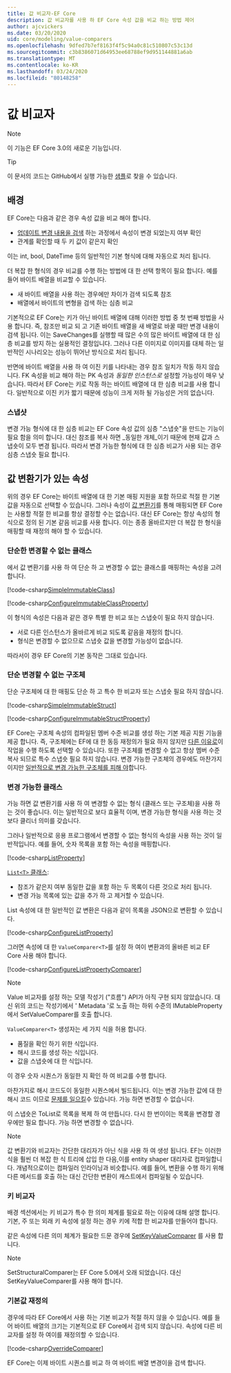 ```yaml
---
title: 값 비교자-EF Core
description: 값 비교자를 사용 하 EF Core 속성 값을 비교 하는 방법 제어
author: ajcvickers
ms.date: 03/20/2020
uid: core/modeling/value-comparers
ms.openlocfilehash: 9dfed7b7ef8163f4f5c94a0c81c510807c53c13d
ms.sourcegitcommit: c3b8386071d64953ee68788ef9d951144881a6ab
ms.translationtype: MT
ms.contentlocale: ko-KR
ms.lasthandoff: 03/24/2020
ms.locfileid: "80148258"
---
```

# <a name="value-comparers"></a>값 비교자

> [!NOTE]  
> 이 기능은 EF Core 3.0의 새로운 기능입니다.

> [!TIP]  
> 이 문서의 코드는 GitHub에서 실행 가능한 [샘플](https://github.com/dotnet/EntityFramework.Docs/tree/master/samples/core/Modeling/ValueConversions/)로 찾을 수 있습니다.

## <a name="background"></a>배경

EF Core는 다음과 같은 경우 속성 값을 비교 해야 합니다.

* [업데이트 변경 내용을 검색](xref:core/saving/basic) 하는 과정에서 속성이 변경 되었는지 여부 확인
* 관계를 확인할 때 두 키 값이 같은지 확인 

이는 int, bool, DateTime 등의 일반적인 기본 형식에 대해 자동으로 처리 됩니다.

더 복잡 한 형식의 경우 비교를 수행 하는 방법에 대 한 선택 항목이 필요 합니다.
예를 들어 바이트 배열을 비교할 수 있습니다.

* 새 바이트 배열을 사용 하는 경우에만 차이가 검색 되도록 참조
* 배열에서 바이트의 변형을 검색 하는 심층 비교

기본적으로 EF Core는 키가 아닌 바이트 배열에 대해 이러한 방법 중 첫 번째 방법을 사용 합니다.
즉, 참조만 비교 되 고 기존 바이트 배열을 새 배열로 바꿀 때만 변경 내용이 검색 됩니다.
이는 SaveChanges를 실행할 때 많은 수의 많은 바이트 배열에 대 한 심층 비교를 방지 하는 실용적인 결정입니다.
그러나 다른 이미지로 이미지를 대체 하는 일반적인 시나리오는 성능이 뛰어난 방식으로 처리 됩니다.

반면에 바이트 배열을 사용 하 여 이진 키를 나타내는 경우 참조 일치가 작동 하지 않습니다.
FK 속성을 비교 해야 하는 PK 속성과 _동일한 인스턴스로_ 설정할 가능성이 매우 낮습니다.
따라서 EF Core는 키로 작동 하는 바이트 배열에 대 한 심층 비교를 사용 합니다.
일반적으로 이진 키가 짧기 때문에 성능이 크게 저하 될 가능성은 거의 없습니다.

### <a name="snapshots"></a>스냅샷

변경 가능 형식에 대 한 심층 비교는 EF Core 속성 값의 심층 "스냅숏"을 만드는 기능이 필요 함을 의미 합니다.
대신 참조를 복사 하면 _동일한 개체_이기 때문에 현재 값과 스냅숏이 모두 변경 됩니다.
따라서 변경 가능한 형식에 대 한 심층 비교가 사용 되는 경우 심층 스냅숏 필요 합니다.

## <a name="properties-with-value-converters"></a>값 변환기가 있는 속성

위의 경우 EF Core는 바이트 배열에 대 한 기본 매핑 지원을 포함 하므로 적절 한 기본값을 자동으로 선택할 수 있습니다.
그러나 속성이 [값 변환기](xref:core/modeling/value-conversions)를 통해 매핑되면 EF Core는 사용할 적절 한 비교를 항상 결정할 수는 없습니다.
대신 EF Core는 항상 속성의 형식으로 정의 된 기본 같음 비교를 사용 합니다.
이는 종종 올바르지만 더 복잡 한 형식을 매핑할 때 재정의 해야 할 수 있습니다.

### <a name="simple-immutable-classes"></a>단순한 변경할 수 없는 클래스

에서 값 변환기를 사용 하 여 단순 하 고 변경할 수 없는 클래스를 매핑하는 속성을 고려 합니다.

[!code-csharp[SimpleImmutableClass](../../../samples/core/Modeling/ValueConversions/MappingImmutableClassProperty.cs?name=SimpleImmutableClass)]

[!code-csharp[ConfigureImmutableClassProperty](../../../samples/core/Modeling/ValueConversions/MappingImmutableClassProperty.cs?name=ConfigureImmutableClassProperty)]

이 형식의 속성은 다음과 같은 경우 특별 한 비교 또는 스냅숏이 필요 하지 않습니다.
* 서로 다른 인스턴스가 올바르게 비교 되도록 같음을 재정의 합니다.
* 형식은 변경할 수 없으므로 스냅숏 값을 변경할 가능성이 없습니다.

따라서이 경우 EF Core의 기본 동작은 그대로 있습니다.

### <a name="simple-immutable-structs"></a>단순 변경할 수 없는 구조체

단순 구조체에 대 한 매핑도 단순 하 고 특수 한 비교자 또는 스냅숏 필요 하지 않습니다.

[!code-csharp[SimpleImmutableStruct](../../../samples/core/Modeling/ValueConversions/MappingImmutableStructProperty.cs?name=SimpleImmutableStruct)]

[!code-csharp[ConfigureImmutableStructProperty](../../../samples/core/Modeling/ValueConversions/MappingImmutableStructProperty.cs?name=ConfigureImmutableStructProperty)]

EF Core는 구조체 속성의 컴파일된 멤버 수준 비교를 생성 하는 기본 제공 지원 기능을 제공 합니다.
즉, 구조체에는 EF에 대 한 동등 재정의가 필요 하지 않지만 [다른 이유로](/dotnet/csharp/programming-guide/statements-expressions-operators/how-to-define-value-equality-for-a-type)이 작업을 수행 하도록 선택할 수 있습니다.
또한 구조체를 변경할 수 없고 항상 멤버 수준 복사 되므로 특수 스냅숏 필요 하지 않습니다.
변경 가능한 구조체의 경우에도 마찬가지 이지만 [일반적으로 변경 가능한 구조체를 피해 야](/dotnet/csharp/write-safe-efficient-code)합니다.

### <a name="mutable-classes"></a>변경 가능한 클래스

가능 하면 값 변환기를 사용 하 여 변경할 수 없는 형식 (클래스 또는 구조체)을 사용 하는 것이 좋습니다.
이는 일반적으로 보다 효율적 이며, 변경 가능한 형식을 사용 하는 것 보다 클리너 의미를 갖습니다.

그러나 일반적으로 응용 프로그램에서 변경할 수 없는 형식의 속성을 사용 하는 것이 일반적입니다.
예를 들어, 숫자 목록을 포함 하는 속성을 매핑합니다. 

[!code-csharp[ListProperty](../../../samples/core/Modeling/ValueConversions/MappingListProperty.cs?name=ListProperty)]

[`List<T>` 클래스](/dotnet/api/system.collections.generic.list-1?view=netstandard-2.1):
* 참조가 같은지 여부 동일한 값을 포함 하는 두 목록이 다른 것으로 처리 됩니다.
* 변경 가능 목록에 있는 값을 추가 하 고 제거할 수 있습니다.

List 속성에 대 한 일반적인 값 변환은 다음과 같이 목록을 JSON으로 변환할 수 있습니다.

[!code-csharp[ConfigureListProperty](../../../samples/core/Modeling/ValueConversions/MappingListProperty.cs?name=ConfigureListProperty)]

그러면 속성에 대 한 `ValueComparer<T>`를 설정 하 여이 변환과의 올바른 비교 EF Core 사용 해야 합니다.

[!code-csharp[ConfigureListPropertyComparer](../../../samples/core/Modeling/ValueConversions/MappingListProperty.cs?name=ConfigureListPropertyComparer)]

> [!NOTE]  
> Value 비교자를 설정 하는 모델 작성기 ("흐름") API가 아직 구현 되지 않았습니다.
> 대신 위의 코드는 작성기에서 ' Metadata '로 노출 하는 하위 수준의 IMutableProperty에서 SetValueComparer를 호출 합니다.

`ValueComparer<T>` 생성자는 세 가지 식을 허용 합니다.
* 품질을 확인 하기 위한 식입니다.
* 해시 코드를 생성 하는 식입니다.
* 값을 스냅숏에 대 한 식입니다.  

이 경우 숫자 시퀀스가 동일한 지 확인 하 여 비교를 수행 합니다.

마찬가지로 해시 코드도이 동일한 시퀀스에서 빌드됩니다.
이는 변경 가능한 값에 대 한 해시 코드 이므로 [문제를 일으킬](https://ericlippert.com/2011/02/28/guidelines-and-rules-for-gethashcode/)수 있습니다.
가능 하면 변경할 수 없습니다.

이 스냅숏은 ToList로 목록을 복제 하 여 만듭니다.
다시 한 번이이는 목록을 변경할 경우에만 필요 합니다.
가능 하면 변경할 수 없습니다. 

> [!NOTE]  
> 값 변환기와 비교자는 간단한 대리자가 아닌 식을 사용 하 여 생성 됩니다.
> EF는 이러한 식을 훨씬 더 복잡 한 식 트리에 삽입 한 다음,이를 entity shaper 대리자로 컴파일합니다.
> 개념적으로이는 컴파일러 인라이닝과 비슷합니다.
> 예를 들어, 변환을 수행 하기 위해 다른 메서드를 호출 하는 대신 간단한 변환이 캐스트에서 컴파일될 수 있습니다.    

### <a name="key-comparers"></a>키 비교자

배경 섹션에서는 키 비교가 특수 한 의미 체계를 필요로 하는 이유에 대해 설명 합니다.
기본, 주 또는 외래 키 속성에 설정 하는 경우 키에 적합 한 비교자를 만들어야 합니다.

같은 속성에 다른 의미 체계가 필요한 드문 경우에 [SetKeyValueComparer](/dotnet/api/microsoft.entityframeworkcore.mutablepropertyextensions.setkeyvaluecomparer?view=efcore-3.1) 를 사용 합니다.

> [!NOTE]  
> SetStructuralComparer는 EF Core 5.0에서 오래 되었습니다.
> 대신 SetKeyValueComparer를 사용 해야 합니다.

### <a name="overriding-defaults"></a>기본값 재정의

경우에 따라 EF Core에서 사용 하는 기본 비교가 적절 하지 않을 수 있습니다.
예를 들어 바이트 배열의 크기는 기본적으로 EF Core에서 검색 되지 않습니다.
속성에 다른 비교자를 설정 하 여이를 재정의할 수 있습니다. 

[!code-csharp[OverrideComparer](../../../samples/core/Modeling/ValueConversions/OverridingByteArrayComparisons.cs?name=OverrideComparer)]

EF Core는 이제 바이트 시퀀스를 비교 하 여 바이트 배열 변경이을 검색 합니다.
